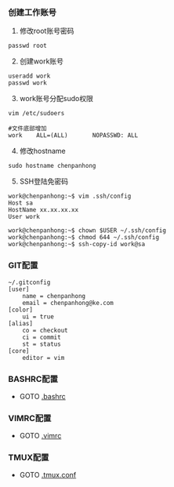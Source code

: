 ### 创建工作账号
1. 修改root账号密码
```
passwd root
```

2. 创建work账号
```
useradd work
passwd work
```

3. work账号分配sudo权限
```
vim /etc/sudoers

#文件底部增加
work    ALL=(ALL)       NOPASSWD: ALL
```

4. 修改hostname
```
sudo hostname chenpanhong
```

5. SSH登陆免密码
```
work@chenpanhong:~$ vim .ssh/config
Host sa
HostName xx.xx.xx.xx
User work

work@chenpanhong:~$ chown $USER ~/.ssh/config
work@chenpanhong:~$ chmod 644 ~/.ssh/config
work@chenpanhong:~$ ssh-copy-id work@sa
```
### GIT配置
```
~/.gitconfig
[user]
    name = chenpanhong
    email = chenpanhong@ke.com
[color]
    ui = true
[alias]
    co = checkout
    ci = commit
    st = status
[core]
    editor = vim
```

### BASHRC配置
- GOTO [.bashrc](./bash.md)

### VIMRC配置
- GOTO [.vimrc](./vim.md)

### TMUX配置
- GOTO [.tmux.conf](./tmux.md)
